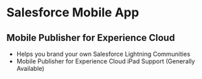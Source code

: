 # Salesforce Mobile App

##  Mobile Publisher for Experience Cloud
- Helps you brand your own Salesforce Lightning Communities 
- Mobile Publisher for Experience Cloud iPad Support (Generally Available)



